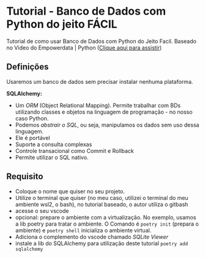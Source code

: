 # Tutorial - Banco de Dados com Python do jeito FÁCIL
Tutorial de como usar Banco de Dados com Python do Jeito Facil. Baseado no Video do Empowerdata | Python ([Clique aqui para assistir](https://youtube.com/watch?v=7xQhlf8qnsE))

## Definições
<p>Usaremos um banco de dados sem precisar instalar nenhuma plataforma.</p>

**SQLAlchemy:** 
* Um *ORM* (Object Relational Mapping). Permite trabalhar com BDs utilizando classes e objetos na linguagem de programação - no nosso caso Python. <br>
* Podemos *abstrair o SQL*, ou seja, manipulamos os dados sem uso dessa linguagem. 
* Ele é portável <br> 
* Suporte a consulta complexas
* Controle transacional como Commit e Rollback
* Permite utilizar o SQL nativo.

## Requisito
* Coloque o nome que quiser no seu projeto.
* Utilize o terminal que quiser (no meu caso, utilizei o terminal do meu ambiente wsl2, o bash), no tutorial baseado, o autor utiliza o gitbash
* acesse o seu vscode
* opcional: prepare o ambiente com a virtualização. No exemplo, usamos a lib poetry para tratar o ambiente. O Comando é  ```poetry init``` (prepara o ambiente) e ```poetry shell``` inicializa o ambiente virtual.
* Adiciona o complemento do vscode chamado *SQLite Viewer*
* instale a lib do SQLAlchemy para utilização deste tutorial ```poetry add sqlalchemy```

